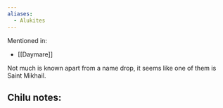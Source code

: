 ```yaml
---
aliases:
  - Alukites
---
```

Mentioned in:
- [[Daymare]]

Not much is known apart from a name drop, it seems like one of them is Saint Mikhail.

Chilu notes:
- 